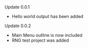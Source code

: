 Update 0.0.1
- Hello world output has been added

Update 0.0.2
- Main Menu outline is now included
- RNG test project was added
